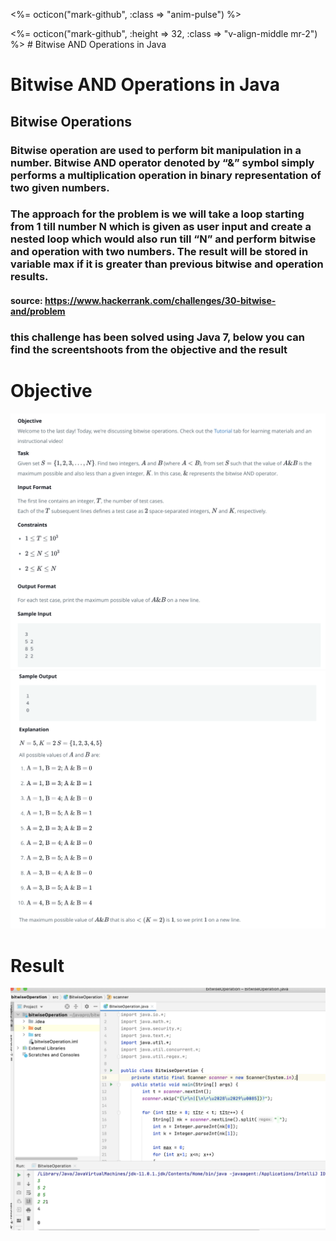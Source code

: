 <%= octicon("mark-github", :class => "anim-pulse") %>

<span class="anim-fade-in"><%= octicon("mark-github", :height => 32, :class => "v-align-middle mr-2") %> # Bitwise AND Operations in Java  </span>


# Bitwise AND Operations in Java 

## Bitwise Operations
### Bitwise operation are used to perform bit manipulation in a number. Bitwise AND operator denoted by “&” symbol simply performs a multiplication operation in binary representation of two given numbers.

### The approach for the problem is we will take a loop starting from 1 till number N which is given as user input and create a nested loop which would also run till “N” and perform bitwise and operation with two numbers. The result will be stored in variable max if it is greater than previous bitwise and operation results.


#### source: https://www.hackerrank.com/challenges/30-bitwise-and/problem

### this challenge has been solved using Java 7, below you can find the screentshoots from the objective and the result

# Objective

<img width="764" alt="Regular Expressions Patterns in Java" src="https://github.com/jaimehernan95/BitwiseOperations/blob/main/image/bO0.png">

<img width="764" alt="Regular Expressions Patterns in Java" src="https://github.com/jaimehernan95/BitwiseOperations/blob/main/image/bO1.png">



# Result

<img width="764" alt="RegularExpressionsJava" src="https://github.com/jaimehernan95/BitwiseOperations/blob/main/image/bO2.png">


